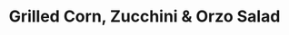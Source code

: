 ---
title: Grilled Corn, Zucchini & Orzo Salad
summary: A fresh summer salad featuring grilled corn and zucchini tossed with orzo, herbs, and a tangy lemon dressing.

linkout: https://italianfoodforever.com/2020/10/grilled-corn-zucchini-orzo-salad/

tags:
- italian
- salad
- vegetarian
- summer

servings: 6
time: 40m

ingredients:
- 1 1/2 cups orzo pasta
- 2 medium zucchini, sliced lengthwise
- 2 ears corn, husked
- 2 tbsp olive oil
- Salt and pepper, to taste
- 1/2 cup cherry tomatoes, halved
- 1/4 cup red onion, finely chopped
- 1/4 cup fresh basil, chopped
- 1/4 cup fresh parsley, chopped
- 2 tbsp lemon juice
- 1 tsp lemon zest
- 1/3 cup crumbled feta cheese (optional)

directions:
- Cook orzo in salted boiling water until al dente. Drain and cool.
- Brush zucchini and corn with olive oil, season with salt and pepper, and grill until lightly charred. Let cool.
- Cut corn kernels off the cob and chop grilled zucchini.
- In a large bowl, combine orzo, corn, zucchini, cherry tomatoes, red onion, basil, and parsley.
- Add lemon juice and zest, toss to combine. Adjust seasoning.
- Top with feta cheese if desired and serve chilled or at room temperature.
---